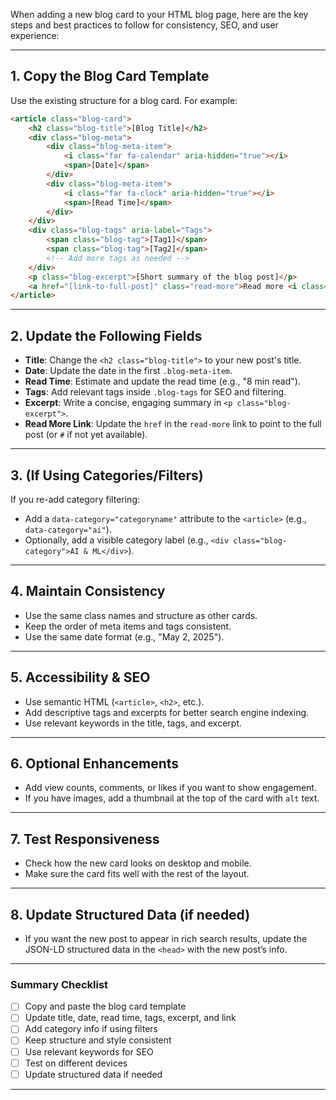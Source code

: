 When adding a new blog card to your HTML blog page, here are the key steps and best practices to follow for consistency, SEO, and user experience:

---

## 1. **Copy the Blog Card Template**

Use the existing structure for a blog card. For example:
```html
<article class="blog-card">
    <h2 class="blog-title">[Blog Title]</h2>
    <div class="blog-meta">
        <div class="blog-meta-item">
            <i class="far fa-calendar" aria-hidden="true"></i>
            <span>[Date]</span>
        </div>
        <div class="blog-meta-item">
            <i class="far fa-clock" aria-hidden="true"></i>
            <span>[Read Time]</span>
        </div>
    </div>
    <div class="blog-tags" aria-label="Tags">
        <span class="blog-tag">[Tag1]</span>
        <span class="blog-tag">[Tag2]</span>
        <!-- Add more tags as needed -->
    </div>
    <p class="blog-excerpt">[Short summary of the blog post]</p>
    <a href="[link-to-full-post]" class="read-more">Read more <i class="fas fa-arrow-right" aria-hidden="true"></i></a>
</article>
```

---

## 2. **Update the Following Fields**

- **Title**: Change the `<h2 class="blog-title">` to your new post's title.
- **Date**: Update the date in the first `.blog-meta-item`.
- **Read Time**: Estimate and update the read time (e.g., "8 min read").
- **Tags**: Add relevant tags inside `.blog-tags` for SEO and filtering.
- **Excerpt**: Write a concise, engaging summary in `<p class="blog-excerpt">`.
- **Read More Link**: Update the `href` in the `read-more` link to point to the full post (or `#` if not yet available).

---

## 3. **(If Using Categories/Filters)**
If you re-add category filtering:
- Add a `data-category="categoryname"` attribute to the `<article>` (e.g., `data-category="ai"`).
- Optionally, add a visible category label (e.g., `<div class="blog-category">AI & ML</div>`).

---

## 4. **Maintain Consistency**
- Use the same class names and structure as other cards.
- Keep the order of meta items and tags consistent.
- Use the same date format (e.g., "May 2, 2025").

---

## 5. **Accessibility & SEO**
- Use semantic HTML (`<article>`, `<h2>`, etc.).
- Add descriptive tags and excerpts for better search engine indexing.
- Use relevant keywords in the title, tags, and excerpt.

---

## 6. **Optional Enhancements**
- Add view counts, comments, or likes if you want to show engagement.
- If you have images, add a thumbnail at the top of the card with `alt` text.

---

## 7. **Test Responsiveness**
- Check how the new card looks on desktop and mobile.
- Make sure the card fits well with the rest of the layout.

---

## 8. **Update Structured Data (if needed)**
- If you want the new post to appear in rich search results, update the JSON-LD structured data in the `<head>` with the new post’s info.

---

### **Summary Checklist**
- [ ] Copy and paste the blog card template
- [ ] Update title, date, read time, tags, excerpt, and link
- [ ] Add category info if using filters
- [ ] Keep structure and style consistent
- [ ] Use relevant keywords for SEO
- [ ] Test on different devices
- [ ] Update structured data if needed

---
